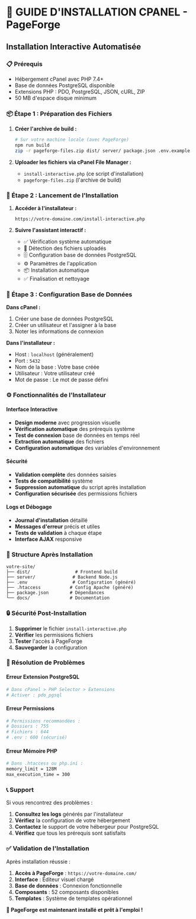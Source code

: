 # 🚀 GUIDE D'INSTALLATION CPANEL - PageForge

## Installation Interactive Automatisée

### 📋 Prérequis
- Hébergement cPanel avec PHP 7.4+
- Base de données PostgreSQL disponible
- Extensions PHP : PDO, PostgreSQL, JSON, cURL, ZIP
- 50 MB d'espace disque minimum

### 📦 Étape 1 : Préparation des Fichiers

1. **Créer l'archive de build :**
   ```bash
   # Sur votre machine locale (avec PageForge)
   npm run build
   zip -r pageforge-files.zip dist/ server/ package.json .env.example
   ```

2. **Uploader les fichiers via cPanel File Manager :**
   - `install-interactive.php` (ce script d'installation)
   - `pageforge-files.zip` (l'archive de build)

### 🚀 Étape 2 : Lancement de l'Installation

1. **Accéder à l'installateur :**
   ```
   https://votre-domaine.com/install-interactive.php
   ```

2. **Suivre l'assistant interactif :**
   - ✅ Vérification système automatique
   - 📁 Détection des fichiers uploadés
   - 🗄️ Configuration base de données PostgreSQL
   - ⚙️ Paramètres de l'application
   - 📦 Installation automatique
   - ✅ Finalisation et nettoyage

### 🔧 Étape 3 : Configuration Base de Données

**Dans cPanel :**
1. Créer une base de données PostgreSQL
2. Créer un utilisateur et l'assigner à la base
3. Noter les informations de connexion

**Dans l'installateur :**
- Host : `localhost` (généralement)
- Port : `5432`
- Nom de la base : Votre base créée
- Utilisateur : Votre utilisateur créé
- Mot de passe : Le mot de passe défini

### ⚙️ Fonctionnalités de l'Installateur

#### Interface Interactive
- **Design moderne** avec progression visuelle
- **Vérification automatique** des prérequis système
- **Test de connexion** base de données en temps réel
- **Extraction automatique** des fichiers
- **Configuration automatique** des variables d'environnement

#### Sécurité
- **Validation complète** des données saisies
- **Tests de compatibilité** système
- **Suppression automatique** du script après installation
- **Configuration sécurisée** des permissions fichiers

#### Logs et Débogage
- **Journal d'installation** détaillé
- **Messages d'erreur** précis et utiles
- **Tests de validation** à chaque étape
- **Interface AJAX** responsive

### 📁 Structure Après Installation

```
votre-site/
├── dist/                 # Frontend build
├── server/              # Backend Node.js
├── .env                 # Configuration (généré)
├── .htaccess           # Config Apache (généré)
├── package.json        # Dépendances
└── docs/               # Documentation
```

### 🔒 Sécurité Post-Installation

1. **Supprimer** le fichier `install-interactive.php`
2. **Vérifier** les permissions fichiers
3. **Tester** l'accès à PageForge
4. **Sauvegarder** la configuration

### 🚨 Résolution de Problèmes

#### Erreur Extension PostgreSQL
```bash
# Dans cPanel > PHP Selector > Extensions
# Activer : pdo_pgsql
```

#### Erreur Permissions
```bash
# Permissions recommandées :
# Dossiers : 755
# Fichiers : 644
# .env : 600 (sécurisé)
```

#### Erreur Mémoire PHP
```bash
# Dans .htaccess ou php.ini :
memory_limit = 128M
max_execution_time = 300
```

### 📞 Support

Si vous rencontrez des problèmes :

1. **Consultez les logs** générés par l'installateur
2. **Vérifiez** la configuration de votre hébergement
3. **Contactez** le support de votre hébergeur pour PostgreSQL
4. **Vérifiez** que tous les prérequis sont satisfaits

### ✅ Validation de l'Installation

Après installation réussie :

1. **Accès à PageForge** : `https://votre-domaine.com/`
2. **Interface** : Éditeur visuel chargé
3. **Base de données** : Connexion fonctionnelle
4. **Composants** : 52 composants disponibles
5. **Templates** : Système de templates opérationnel

**🎉 PageForge est maintenant installé et prêt à l'emploi !**